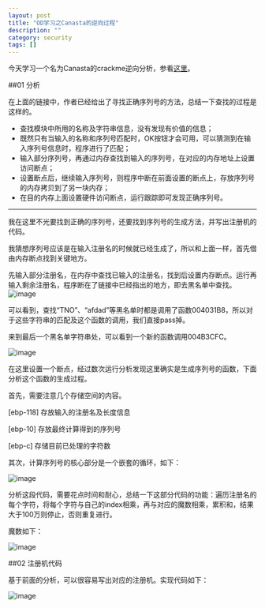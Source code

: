 ```yaml
---
layout: post 
title: "OD学习之Canasta的逆向过程"
description: ""
category: security
tags: []
---
```


今天学习一个名为Canasta的crackme逆向分析，参看[这里](http://bbs.pediy.com/showthread.php?t=188552)。

##01 分析


在上面的链接中，作者已经给出了寻找正确序列号的方法，总结一下查找的过程是这样的。

* 查找模块中所用的名称及字符串信息，没有发现有价值的信息；
* 既然只有当输入的名称和序列号匹配时，OK按钮才会可用，可以猜测到在输入序列号信息时，程序进行了匹配；
* 输入部分序列号，再通过内存查找到输入的序列号，在对应的内存地址上设置访问断点；
* 设置断点后，继续输入序列号，则程序中断在前面设置的断点上，存放序列号的内存拷贝到了另一块内存；
* 在目的内存上面设置硬件访问断点，运行跟踪即可发现正确序列号。

---------
我在这里不光要找到正确的序列号，还要找到序列号的生成方法，并写出注册机的代码。

我猜想序列号应该是在输入注册名的时候就已经生成了，所以和上面一样，首先借由内存断点找到关键地方。

先输入部分注册名，在内存中查找已输入的注册名，找到后设置内存断点。运行再输入剩余注册名，程序断在了链接中已经指出的地方，即去黑名单中查找。
![image][1]

可以看到，查找“TNO”、“afdad”等黑名单时都是调用了函数004031B8，所以对于这些字符串的匹配及这个函数的调用，我们直接pass掉。

来到最后一个黑名单字符串处，可以看到一个新的函数调用004B3CFC。

![image][2]

在这里设置一个断点，经过数次运行分析发现这里确实是生成序列号的函数，下面分析这个函数的生成过程。

首先，需要注意几个存储空间的内容。

[ebp-118] 存放输入的注册名及长度信息

[ebp-10] 存放最终计算得到的序列号

[ebp-c] 存储目前已处理的字符数

其次，计算序列号的核心部分是一个嵌套的循环，如下：

![image][3]

分析这段代码，需要花点时间和耐心，总结一下这部分代码的功能：遍历注册名的每个字符，将每个字符与自己的index相乘，再与对应的魔数相乘，累积和，结果大于100万则停止，否则重复进行。


魔数如下：

![image][5]

##02 注册机代码

基于前面的分析，可以很容易写出对应的注册机。实现代码如下：

![image][6]


[1]:http://github-jiych.qiniudn.com/6633a01cc92e45c4a0bdb21004d369d9e02f010b-a88fa5d5e8a4e70582531b0344daeae9b0fec17b.png
[2]:http://github-jiych.qiniudn.com/899112f5221a9fb89377b894403f71c441efbd27-93b14022fee8b0bccc3467bbefd38863c5ce42b1.png
[3]:http://github-jiych.qiniudn.com/49eacbe60fc41ba6be220e07ebd10736115d65fb-cad24f46d713e059d750403a4dd9d706cae8d14a.png
[4]:http://github-jiych.qiniudn.com/923dedf0dbec719d96272c885d87ceb5a9bf951e-31e5e8b535ec7e2e712214951f074c2fc485e7e0.png
[5]:http://github-jiych.qiniudn.com/e9fff0b41c6e5a9386079182615a699236819271-31e5e8b535ec7e2e712214951f074c2fc485e7e0.png
[6]:http://github-jiych.qiniudn.com/8b6180209a01190bdd3d6febd9608ae5187192ce-0a4487c5262144cf0479705a71cf4edff26d85c7.png

